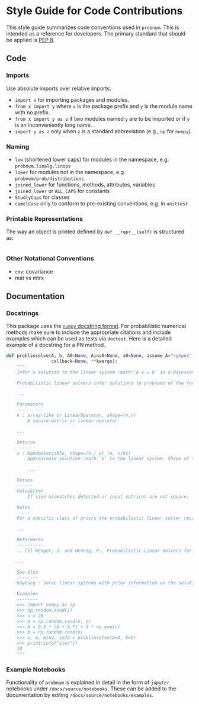 # Style Guide for Code Contributions

This style guide summarizes code conventions used in `probnum`. This is intended as a reference for developers. The primary standard that should be applied is [PEP 8](https://www.python.org/dev/peps/pep-0008/).

## Code

### Imports

Use absolute imports over relative imports.

- `import x` for importing packages and modules.
- `from x import y` where `x` is the package prefix and `y` is the module name with no prefix.
- `from x import y as z` if two modules named `y` are to be imported or if `y` is an inconveniently long name.
- `import y as z` only when `z` is a standard abbreviation (e.g., `np` for `numpy`).

### Naming
- `low` (shortened lower caps) for modules in the namespace, e.g. `probnum.linalg.linops`
- `lower` for modules not in the namespace, e.g. `probnum/prob/distributions`
- `joined_lower` for functions, methods, attributes, variables
- `joined_lower` or `ALL_CAPS` for constants
- `StudlyCaps` for classes
- `camelCase` only to conform to pre-existing conventions, e.g. in `unittest`

### Printable Representations
The way an object is printed defined by `def __repr__(self)` is structured as:
```

```

### Other Notational Conventions
- `cov`: covariance
- mat vs mtrx


## Documentation

### Docstrings

This package uses the [`numpy` docstring format](https://numpydoc.readthedocs.io/en/latest/format.html#numpydoc-docstring-guide). For probabilistic numerical methods make sure to include the appropriate citations and include examples which can be used as tests via `doctest`. Here is a detailed example of a docstring for a PN method.

```python
def problinsolve(A, b, A0=None, Ainv0=None, x0=None, assume_A="sympos", maxiter=None, atol=10 ** -6, rtol=10 ** -6,
                 callback=None, **kwargs):
    """
    Infer a solution to the linear system :math:`A x = b` in a Bayesian framework.

    Probabilistic linear solvers infer solutions to problems of the form

    ...

    Parameters
    ----------
    A : array-like or LinearOperator, shape=(n,n)
        A square matrix or linear operator.

    ...

    Returns
    -------
    x : RandomVariable, shape=(n,) or (n, nrhs)
        Approximate solution :math:`x` to the linear system. Shape of the return matches the shape of ``b``.

		...

    Raises
    ------
    ValueError
        If size mismatches detected or input matrices are not square.

    Notes
    -----
    For a specific class of priors the probabilistic linear solver recovers the iterates of the conjugate gradient

    ...

    References
    ----------
    .. [1] Wenger, J. and Hennig, P., Probabilistic Linear Solvers for Machine Learning, 2020

    ...

    See Also
    --------
    bayescg : Solve linear systems with prior information on the solution.

    Examples
    --------
    >>> import numpy as np
    >>> np.random.seed(1)
    >>> n = 20
    >>> A = np.random.rand(n, n)
    >>> A = 0.5 * (A + A.T) + 5 * np.eye(n)
    >>> b = np.random.rand(n)
    >>> x, A, Ainv, info = problinsolve(A=A, b=b)
    >>> print(info["iter"])
    10
    """

```

### Example Notebooks

Functionality of `probnum` is explained in detail in the form of `jupyter` notebooks under `/docs/source/notebooks`. These can be added to the documentation by editing `/docs/source/notebooks/examples`.
